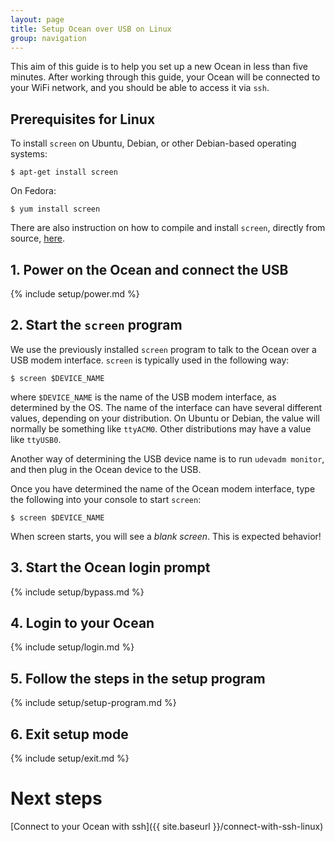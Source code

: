 ```yaml
---
layout: page
title: Setup Ocean over USB on Linux
group: navigation
---
```

This aim of this guide is to help you set up a new Ocean in less than five minutes.  After working through this guide, your Ocean will be connected to your WiFi network, and you should be able to access it via `ssh`.


## Prerequisites for Linux

To install `screen` on Ubuntu, Debian, or other Debian-based operating systems:

```console
$ apt-get install screen
```

On Fedora:

```console
$ yum install screen
```

There are also instruction on how to compile and install `screen`, directly from source, [here](http://www.linuxfromscratch.org/blfs/view/svn/general/screen.html).


## 1. Power on the Ocean and connect the USB

{% include setup/power.md %}

## 2. Start the `screen` program

We use the previously installed `screen` program to talk to the Ocean over a USB modem interface.  `screen` is typically  used in the following way:

```console
$ screen $DEVICE_NAME
```

where `$DEVICE_NAME` is the name of the USB modem interface, as determined by the OS.  The name of the interface can have several different values, depending on your distribution.  On Ubuntu or Debian, the value will normally be something like `ttyACM0`.  Other distributions may have a value like `ttyUSB0`.

Another way of determining the USB device name is to run `udevadm monitor`, and then plug in the Ocean device to the USB.

Once you have determined the name of the Ocean modem interface, type the following into your console to start `screen`:

```console
$ screen $DEVICE_NAME
```

When screen starts, you will see a *blank screen*.  This is expected behavior!


## 3. Start the Ocean login prompt

{% include setup/bypass.md %}

## 4. Login to your Ocean

{% include setup/login.md %}

## 5. Follow the steps in the setup program

{% include setup/setup-program.md %}

## 6. Exit setup mode

{% include setup/exit.md %}


# Next steps

[Connect to your Ocean with ssh]({{ site.baseurl }}/connect-with-ssh-linux)
